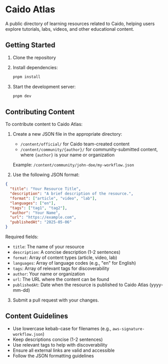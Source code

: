 # Caido Atlas

A public directory of learning resources related to Caido, helping users explore tutorials, labs, videos, and other educational content.

## Getting Started

1. Clone the repository
2. Install dependencies:

   ```bash
   pnpm install
   ```

3. Start the development server:

   ```bash
   pnpm dev
   ```

## Contributing Content

To contribute content to Caido Atlas:

1. Create a new JSON file in the appropriate directory:
   - `/content/official/` for Caido team-created content
   - `/content/community/{author}/` for community-submitted content, where `{author}` is your name or organization

   Example: `/content/community/john-doe/my-workflow.json`

2. Use the following JSON format:

```json
{
  "title": "Your Resource Title",
  "description": "A brief description of the resource.",
  "format": ["article", "video", "lab"],
  "languages": ["en"],
  "tags": ["tag1", "tag2"],
  "author": "Your Name",
  "url": "https://example.com",
  "publishedAt": "2025-05-06"
}
```

Required fields:

- `title`: The name of your resource
- `description`: A concise description (1-2 sentences)
- `format`: Array of content types (article, video, lab)
- `languages`: Array of language codes (e.g., "en" for English)
- `tags`: Array of relevant tags for discoverability
- `author`: Your name or organization
- `url`: The URL where the content can be found
- `publishedAt`: Date when the resource is published to Caido Atlas (yyyy-mm-dd)

3. Submit a pull request with your changes.

## Content Guidelines

- Use lowercase kebab-case for filenames (e.g., `aws-signature-workflow.json`)
- Keep descriptions concise (1-2 sentences)
- Use relevant tags to help with discoverability
- Ensure all external links are valid and accessible
- Follow the JSON formatting guidelines

